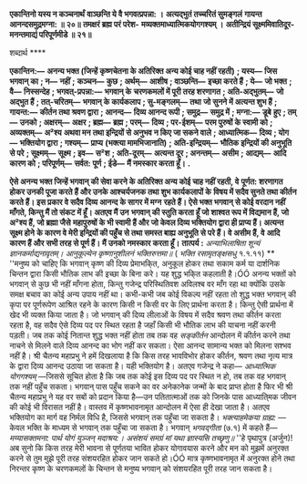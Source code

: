 **एकान्तिनो यस्य न कञ्चनार्थं** **वाञ्छन्ति ये वै भगवत्प्रपन्ना: ।** **अत्यद्भुतं तच्चरितं सुमङ्गलं** **गायन्त आनन्दसमुद्रमग्ना: ॥ २०॥** **तमक्षरं ब्रह्म परं परेश-** **मव्यक्तमाध्यात्मिकयोगगश्यम् ।** **अतीन्द्रियं सूक्ष्ममिवातिदूर-** **मनन्तमाद्यं परिपूर्णमीडे ॥ २१॥** 

शब्दार्थ **** 

**एकान्तिन:—** **अनन्य भक्त (जिन्हें कृष्णचेतना के अतिरिक्त अन्य कोई चाह नहीं रहती)** **; यस्य—** **जिस भगवान् का** **; न—** **नहीं** **;** **कञ्चन—** **कुछ** **; अर्थम्—** **आशीष** **; वाञ्छन्ति—** **इच्छा करते हैं** **; ये—** **जो भक्त** **; वै—** **निस्सन्देह** **; भगवत्-प्रपन्ना:—** **भगवान् के** **चरणकमलों में पूरी तरह शरणागत** **; अति-अद्भुतम्—** **जो अद्भुत हैं** **; तत्-चरितम्—** **भगवान् के कार्यकलाप** **; सु-मङ्गलम्—** **तथा** **जो सुनने में अत्यन्त शुभ हैं** **; गायन्त:—** **कीर्तन तथा श्रवण द्वारा** **; आनन्द—** **दिव्य आनन्द रूपी** **; समुद्र—** **समुद्र में** **; मग्ना:—** **डूबे** **हुए** **; तम्—** **उनको** **; अक्षरम्—** **अक्षर** **; ब्रह्म—** **ब्रह्म** **; परम्—** **दिव्य** **; पर-ईशम्—** **परम पुरुषों के स्वामी को** **; अव्यक्तम्—** **अ²श्य** **अथवा मन तथा इन्द्रियों से अनुभव न किए जा सकने वाले** **; आध्यात्मिक—** **दिव्य** **; योग—** **भक्तियोग द्वारा** **; गश्यम्—** **प्राप्य** **(भक्त्या मामभिजानाति)** **; अति-इन्द्रियम्—** **भौतिक इन्द्रियों की अनुभूति से परे** **; सूक्ष्मम्—** **सूक्ष्म** **; इव—** **स²श** **; अति-दूरम्—** **अत्यन्त दूर** **; अनन्तम्—** **असीम** **; आद्यम्—** **आदि कारण को** **; परिपूर्णम्—** **सर्वत: पूर्ण** **; ईडे—** **मैं नमस्कार करता हूँ।** **.** 

**ऐसे अनन्य भक्त जिन्हें भगवान् की सेवा करने के अतिरिक्त अन्य कोई चाह नहीं रहती, वे** **पूर्णत: शरणागत होकर उनकी पूजा करते हैं और उनके आश्चर्यजनक तथा शुभ कार्यकलापों के** **विषय में सदैव सुनते तथा कीर्तन करते हैं। इस प्रकार वे सदैव दिव्य आनन्द के सागर में मग्न** **रहते हैं। ऐसे भक्त भगवान् से कोई वरदान नहीं माँगते, किन्तु मैं तो संकट में हूँ। अतएव मैं उन** **भगवान् की स्तुति करता हूँ जो शाश्वत रूप में विद्यमान हैं, जो अ²श्य हैं, जो ब्रह्मा जैसे** **महापुरुषों के भी स्वामी हैं और जो केवल दिव्य भक्तियोग द्वारा ही प्राप्य हैं। अत्यन्त सूक्ष्म होने** **के कारण वे मेरी इन्द्रियों की पहुँच से तथा समस्त बाह्य अनुभूति से परे हैं। वे असीम हैं, वे** **आदि कारण हैं और सभी तरह से पूर्ण हैं। मैं उनको नमस्कार करता हूँ।** **तात्पर्य :** *अन्याभिलाषिता शून्यं ज्ञानकर्माद्यनावृतम्।* *आनुकूल्येन कृष्णानुशीलनं भक्तिरुत्तमा॥* ( *भक्ति रसामृतङ्क्षसधु* १.१.११) ** ''मनुष्य को चाहिए कि भगवान् कृष्ण की दिव्य प्रेमाभकि्त, अनुकूल होकर तथा सकाम कर्म या दार्शनिक चिन्तन द्वारा किसी भौतिक लाभ की इच्छा के बिना करे। यह शुद्ध भकि्त कहलाती है।ÓÓ अनन्य भक्तों को भगवान् से कुछ भी नहीं माँगना होता, किन्तु गजेन्द्र परिस्थितिवश अविलश्ब वर माँग रहा था क्योंकि उसके समक्ष बचाव का कोई अन्य उपाय नहीं था। कभी-कभी जब कोई विकल्प नहीं रहता तो शुद्ध भक्त भगवान् की कृपा पर पूर्णरूपेण आश्रित रहने के कारण किसी न किसी वर के लिए प्रार्थना करता है। किन्तु ऐसी प्रार्थना में खेद भी व्यक्त किया जाता है। जो भगवान् की दिव्य लीलाओं के विषय में सदैव श्रवण तथा कीर्तन करता रहता है, वह सदैव ऐसे दिव्य पद पर स्थित रहता है जहाँ किसी भी भौतिक लाभ की याचना नहीं करनी पड़ती। जब तक कोई नितान्त शुद्ध भक्त नहीं होता तब तक वह *सङ्कीर्तन* आन्दोलन में कीर्तन करने तथा नाचने से मिलने वाले दिव्य आनन्द का भोग नहीं कर सकता। ऐसा आनन्द सामान्य भक्त को मिलना सश्भव नहीं है। श्री चैतन्य महाप्रभु ने हमें दिखलाया है कि किस तरह भावविभोर होकर कीर्तन, श्रवण तथा नृत्य मात्र के द्वारा दिव्य आनन्द उठाया जा सकता है। यही भक्तियोग है। अतएव गजेन्द्र ने कहा— *आध्यात्मिक योगगश्यम्* —जिससे सूचित होता है कि जब तक कोई इस दिव्य पद पर स्थित न हो, तब तक वह भगवान् तक नहीं पहुँच सकता। भगवान् पास पहुँच सकने का वर अनेकानेक जन्मों के बाद प्राप्त होता है फिर भी श्री चैतन्य महाप्रभु ने यह वर सबों को प्रदान किया है—उन पतितात्माओं तक को जिनके पास आध्याति्मक जीवन की कोई भी विरासत नहीं है। वास्तव में कृष्णभावनामृत आन्दोलन में ऐसा ही देखा जाता है। अतएव भक्तियोग का मार्ग वह निर्मल विधि है, जिससे भगवान् तक पहुँचा जा सकता है। *भक्त्याहमेकया ग्राह्य:* —केवल भक्ति के माध्यम से भगवान् तक पहुँचा जा सकता है। भगवान् *भगवद्गीता* (७.१) में कहते हैं— *मय्यासक्तमना: पार्थ योगं युञ्जन् मदाश्रय:।* *असंशयं समग्रं मां यथा ज्ञास्यसि तच्छृणु॥* ''हे पृथापुत्र (अर्जुन)! अब सुनो कि किस तरह मेरी भावना से पूर्णतया भावित होकर योगावयास करने और मन को मुझमें अनुरक्त करने से तुम मुझे पूरी तरह संशयरहित होकर जान सकते हो।ÓÓ मात्र कृष्णभावनामृत में अनुरक्त होने तथा निरन्तर कृष्ण के चरणकमलों के चिन्तन से मनुष्य भगवान् को संशयरहित पूरी तरह जान सकता है।  